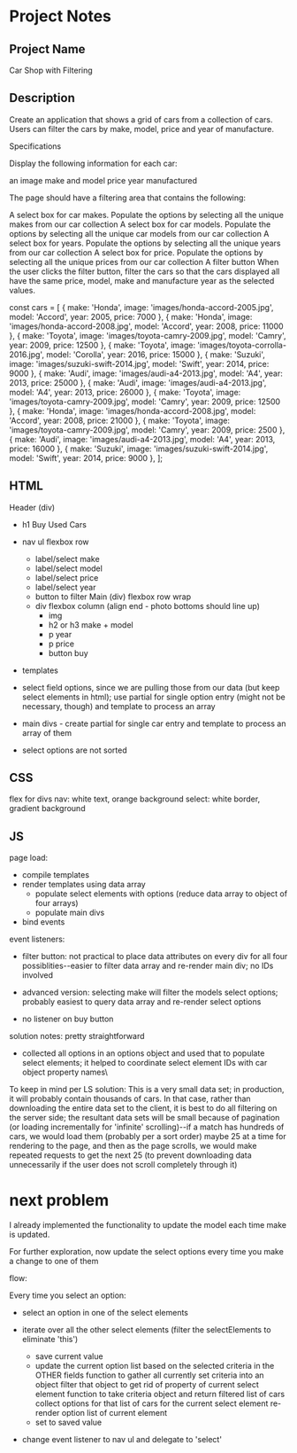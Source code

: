 # Project Notes

## Project Name
Car Shop with Filtering

## Description
Create an application that shows a grid of cars from a collection of cars. Users can filter the cars by make, model, price and year of manufacture.

Specifications

Display the following information for each car:

an image
make and model
price
year manufactured

The page should have a filtering area that contains the following:

A select box for car makes. Populate the options by selecting all the unique makes from our car collection
A select box for car models. Populate the options by selecting all the unique car models from our car collection
A select box for years. Populate the options by selecting all the unique years from our car collection
A select box for price. Populate the options by selecting all the unique prices from our car collection
A filter button
When the user clicks the filter button, filter the cars so that the cars displayed all have the same price, model, make and manufacture year as the selected values.

const cars = [
  { make: 'Honda', image: 'images/honda-accord-2005.jpg', model: 'Accord', year: 2005, price: 7000 },
  { make: 'Honda', image: 'images/honda-accord-2008.jpg', model: 'Accord', year: 2008, price: 11000 },
  { make: 'Toyota', image: 'images/toyota-camry-2009.jpg', model: 'Camry', year: 2009, price: 12500 },
  { make: 'Toyota', image: 'images/toyota-corrolla-2016.jpg', model: 'Corolla', year: 2016, price: 15000 },
  { make: 'Suzuki', image: 'images/suzuki-swift-2014.jpg', model: 'Swift', year: 2014, price: 9000 },
  { make: 'Audi', image: 'images/audi-a4-2013.jpg', model: 'A4', year: 2013, price: 25000 },
  { make: 'Audi', image: 'images/audi-a4-2013.jpg', model: 'A4', year: 2013, price: 26000 },
  { make: 'Toyota', image: 'images/toyota-camry-2009.jpg', model: 'Camry', year: 2009, price: 12500 },
  { make: 'Honda', image: 'images/honda-accord-2008.jpg', model: 'Accord', year: 2008, price: 21000 },
  { make: 'Toyota', image: 'images/toyota-camry-2009.jpg', model: 'Camry', year: 2009, price: 2500 },
  { make: 'Audi', image: 'images/audi-a4-2013.jpg', model: 'A4', year: 2013, price: 16000 },
  { make: 'Suzuki', image: 'images/suzuki-swift-2014.jpg', model: 'Swift', year: 2014, price: 9000 },
];

## HTML
Header (div)
- h1 Buy Used Cars
- nav ul flexbox row
  - label/select make
  - label/select model
  - label/select price
  - label/select year
  - button to filter
Main (div) flexbox row wrap
  - div flexbox column (align end - photo bottoms should line up)
    - img
    - h2 or h3 make + model
    - p year
    - p price
    - button buy

- templates
- select field options, since we are pulling those from our data (but keep select elements in html); use partial for single option entry (might not be necessary, though) and template to process an array
- main divs - create partial for single car entry and template to process an array of them

* select options are not sorted

## CSS
flex for divs
nav: white text, orange background
select: white border, gradient background

## JS
page load:
- compile templates
- render templates using data array
  - populate select elements with options (reduce data array to object of four arrays)
  - populate main divs
- bind events

event listeners:
- filter button: not practical to place data attributes on every div for all four possiblities--easier to filter data array and re-render main div; no IDs involved

- advanced version: selecting make will filter the models select options; probably easiest to query data array and re-render select options

- no listener on buy button

solution notes:
pretty straightforward
- collected all options in an options object and used that to populate select elements; it helped to coordinate select element IDs with car object property names\

To keep in mind per LS solution:
This is a very small data set; in production, it will probably contain thousands of cars. In that case, rather than downloading the entire data set to the client, it is best to do all filtering on the server side; the resultant data sets will be small because of pagination (or loading incrementally for 'infinite' scrolling)--if a match has hundreds of cars, we would load them (probably per a sort order) maybe 25 at a time for rendering to the page, and then as the page scrolls, we would make repeated requests to get the next 25 (to prevent downloading data unnecessarily if the user does not scroll completely through it)


# next problem
I already implemented the functionality to update the model each time make is updated.

For further exploration, now update the select options every time you make a change to one of them

flow:

Every time you select an option:
- select an option in one of the select elements
- iterate over all the other select elements (filter the selectElements to eliminate 'this')
  - save current value
  - update the current option list based on the selected criteria in the OTHER fields
    function to gather all currently set criteria into an object
    filter that object to get rid of property of current select element
    function to take criteria object and return filtered list of cars
    collect options for that list of cars for the current select element
    re-render option list of current element
  - set to saved value

- change event listener to nav ul and delegate to 'select'
